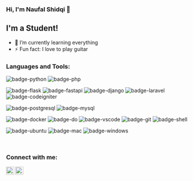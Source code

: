 ### Hi, I'm Naufal Shidqi 👋

<!-- <img src="https://github-readme-stats.vercel.app/api?username=echobots&show_icons=true&hide_border=true" /> -->

## I'm a Student!

- 🌱 I’m currently learning everything
- ⚡ Fun fact: I love to play guitar

### Languages and Tools:

![badge-python](https://img.shields.io/badge/python-f6c819?style=for-the-badge&logo=python&logoColor=white&labelColor=21223e)
![badge-php](https://img.shields.io/badge/php-f6c819?style=for-the-badge&logo=php&logoColor=white&labelColor=21223e)

![badge-flask](https://img.shields.io/badge/flask-f6c819?style=for-the-badge&logo=flask&logoColor=white&labelColor=21223e)
![badge-fastapi](https://img.shields.io/badge/fastapi-f6c819?style=for-the-badge&logo=fastapi&logoColor=white&labelColor=21223e)
![badge-django](https://img.shields.io/badge/django-f6c819?style=for-the-badge&logo=django&logoColor=white&labelColor=21223e)
![badge-laravel](https://img.shields.io/badge/laravel-f6c819?style=for-the-badge&logo=laravel&logoColor=white&labelColor=21223e)
![badge-codeigniter](https://img.shields.io/badge/codeigniter-f6c819?style=for-the-badge&logo=codeigniter&logoColor=white&labelColor=21223e)

![badge-postgresql](https://img.shields.io/badge/postgresql-f6c819?style=for-the-badge&logo=postgresql&logoColor=white&labelColor=21223e)
![badge-mysql](https://img.shields.io/badge/mysql-f6c819?style=for-the-badge&logo=mysql&logoColor=white&labelColor=21223e)

![badge-docker](https://img.shields.io/badge/docker-f6c819?style=for-the-badge&logo=docker&logoColor=white&labelColor=21223e)
![badge-do](https://img.shields.io/badge/digitalocean-f6c819?style=for-the-badge&logo=digitalocean&logoColor=white&labelColor=21223e)
![badge-vscode](https://img.shields.io/badge/vscode-f6c819?style=for-the-badge&logo=visual-studio-code&logoColor=white&labelColor=21223e)
![badge-git](https://img.shields.io/badge/git-f6c819?style=for-the-badge&logo=git&logoColor=white&labelColor=21223e)
![badge-shell](https://img.shields.io/badge/zsh-f6c819?style=for-the-badge&logo=gnu-bash&logoColor=white&labelColor=21223e)

![badge-ubuntu](https://img.shields.io/badge/ubuntu-f6c819?style=for-the-badge&logo=ubuntu&logoColor=white&labelColor=21223e)
![badge-mac](https://img.shields.io/badge/mac-f6c819?style=for-the-badge&logo=apple&logoColor=white&labelColor=21223e)
![badge-windows](https://img.shields.io/badge/windows-f6c819?style=for-the-badge&logo=windows&logoColor=white&labelColor=21223e)

<br />

### Connect with me:

[<img align="left" alt="YouTube" width="22px" src="https://cdn.jsdelivr.net/npm/simple-icons@v3/icons/youtube.svg" />][youtube]
[<img align="left" alt="Instagram" width="22px" src="https://cdn.jsdelivr.net/npm/simple-icons@v3/icons/instagram.svg" />][instagram]

<br />
<br />

<!-- ---

## &#x1f4c8; My GitHub Stats

<img align="left" src="https://github-readme-stats.vercel.app/api/top-langs/?username=echobots&show_icons=true&hide_border=true&hide=html,css,javascript,shell" /> -->

[youtube]: https://youtube.com/echobots
[instagram]: https://instagram.com/andbukanad
